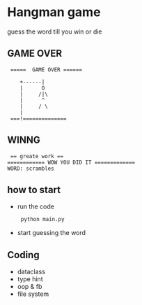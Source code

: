 # Hangman game
guess the word till you win or die

## GAME OVER
```
 =====  GAME OVER ======

    +------|
    |      O
    |     /|\
    |      ^
    |     / \
    |
 ===!==============
```
## WINNG
 ```
  == greate work ==
 ============ WOW YOU DID IT =============
 WORD: scrambles
```
## how to start
   - run the code
     ```bash
      python main.py
     ```
   - start guessing the word


## Coding
   - dataclass
   - type hint
   - oop & fb
   - file system
